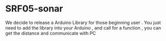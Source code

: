 # SRF05-sonar
We decide to release a Arduino Library for those beginning user . You just need to add the library into your Arduino , and call for a function , you can get the distance and communicate with PC
